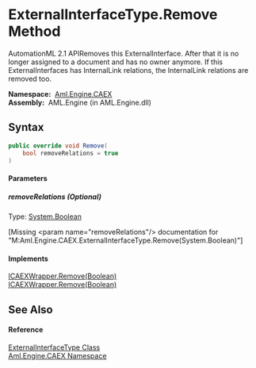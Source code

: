 ExternalInterfaceType.Remove Method
===================================
AutomationML 2.1 APIRemoves this ExternalInterface. After that it is no longer assigned to a document and has no owner anymore. If this ExternalInterfaces has InternalLink relations, the InternalLink relations are removed too.

  **Namespace:**  [Aml.Engine.CAEX][1]  
  **Assembly:**  AML.Engine (in AML.Engine.dll)

Syntax
------

```csharp
public override void Remove(
	bool removeRelations = true
)
```

#### Parameters

##### *removeRelations* (Optional)
Type: [System.Boolean][2]  

[Missing &lt;param name="removeRelations"/> documentation for "M:Aml.Engine.CAEX.ExternalInterfaceType.Remove(System.Boolean)"]


#### Implements
[ICAEXWrapper.Remove(Boolean)][3]  
[ICAEXWrapper.Remove(Boolean)][3]  


See Also
--------

#### Reference
[ExternalInterfaceType Class][4]  
[Aml.Engine.CAEX Namespace][1]  

[1]: ../README.md
[2]: https://docs.microsoft.com/dotnet/api/system.boolean
[3]: ../ICAEXWrapper/Remove.md
[4]: README.md
[5]: https://www.automationml.org
[6]: ../../icons/logoShade.png